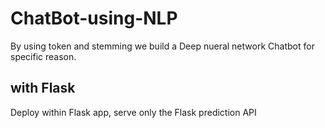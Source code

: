 # ChatBot-using-NLP
By using token and stemming we build a Deep nueral network Chatbot for specific reason.
## with Flask
Deploy within Flask app, serve only the Flask prediction API
 
